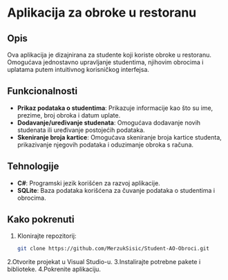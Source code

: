 # Aplikacija za obroke u restoranu

## Opis
Ova aplikacija je dizajnirana za studente koji koriste obroke u restoranu. Omogućava jednostavno upravljanje studentima, njihovim obrocima i uplatama putem intuitivnog korisničkog interfejsa.

## Funkcionalnosti
- **Prikaz podataka o studentima**: Prikazuje informacije kao što su ime, prezime, broj obroka i datum uplate.
- **Dodavanje/uređivanje studenata**: Omogućava dodavanje novih studenata ili uređivanje postojećih podataka.
- **Skeniranje broja kartice**: Omogućava skeniranje broja kartice studenta, prikazivanje njegovih podataka i oduzimanje obroka s računa.

## Tehnologije
- **C#**: Programski jezik korišćen za razvoj aplikacije.
- **SQLite**: Baza podataka korišćena za čuvanje podataka o studentima i obrocima.

## Kako pokrenuti
1. Klonirajte repozitorij:
   ```bash
   git clone https://github.com/MerzukSisic/Student-AO-Obroci.git
2.Otvorite projekat u Visual Studio-u.
3.Instalirajte potrebne pakete i biblioteke.
4.Pokrenite aplikaciju.

